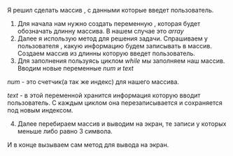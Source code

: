 Я решил сделать массив , с данными которые введет пользователь. 
1. Для начала нам нужно создать переменную , которая будет обозначать длинну массива.  В нашем случае это *array*
2. Далее я использую метод для решения задачи.
Спрашиваем у пользователя , какую информацию будем записывать в массив. Создаем массив из длинны которую введет пользователь. 
3. Для заполнения пользуясь циклом *while* мы заполняем наш массив.
Вводим новые переменные *num и text* 

*num* - это счетчик(а так же индекс) для нашего массива.

*text* - в этой переменной хранится информация которую вводит пользователь. С каждым циклом она перезаписывается и сохраняется под новым индексом.


4. Далее перебираем массив и выводим на экран, те записи у которых меньше либо равно 3 символа. 

И в конце вызываем сам метод для вывода на экран.